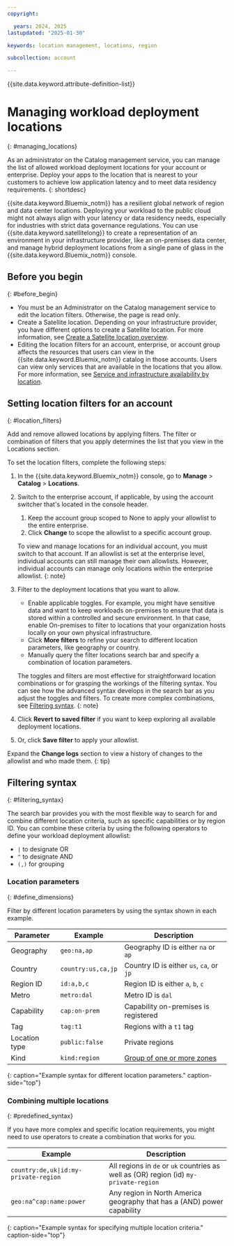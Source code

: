 ```yaml
---
copyright:

  years: 2024, 2025
lastupdated: "2025-01-30"

keywords: location management, locations, region

subcollection: account

---
```


{{site.data.keyword.attribute-definition-list}}

# Managing workload deployment locations
{: #managing_locations}

As an administrator on the Catalog management service, you can manage the list of allowed workload deployment locations for your account or enterprise. Deploy your apps to the location that is nearest to your customers to achieve low application latency and to meet data residency requirements.
{: shortdesc}

{{site.data.keyword.Bluemix_notm}} has a resilient global network of region and data center locations. Deploying your workload to the public cloud might not always align with your latency or data residency needs, especially for industries with strict data governance regulations. You can use {{site.data.keyword.satellitelong}} to create a representation of an environment in your infrastructure provider, like an on-premises data center, and manage hybrid deployment locations from a single pane of glass in the {{site.data.keyword.Bluemix_notm}} console.

## Before you begin
{: #before_begin}

- You must be an Administrator on the Catalog management service to edit the location filters. Otherwise, the page is read only.
- Create a Satellite location. Depending on your infrastructure provider, you have different options to create a Satellite location. For more information, see [Create a Satellite location overview](/docs/satellite?topic=satellite-locations).
- Editing the location filters for an account, enterprise, or account group affects the resources that users can view in the {{site.data.keyword.Bluemix_notm}} catalog in those accounts. Users can view only services that are available in the locations that you allow. For more information, see [Service and infrastructure availability by location](/docs/overview?topic=overview-services_region).

## Setting location filters for an account
{: #location_filters}

Add and remove allowed locations by applying filters. The filter or combination of filters that you apply determines the list that you view in the Locations section.

To set the location filters, complete the following steps:

1. In the {{site.data.keyword.Bluemix_notm}} console, go to **Manage** > **Catalog** > **Locations**.
1. Switch to the enterprise account, if applicable, by using the account switcher that's located in the console header.
   1. Keep the account group scoped to None to apply your allowlist to the entire enterprise.
   1. Click **Change** to scope the allowlist to a specific account group.

   To view and manage locations for an individual account, you must switch to that account. If an allowlist is set at the enterprise level, individual accounts can still manage their own allowlists. However, individual accounts can manage only locations within the enterprise allowlist.
   {: note}

1. Filter to the deployment locations that you want to allow.
   * Enable applicable toggles. For example, you might have sensitive data and want to keep workloads on-premises to ensure that data is stored within a controlled and secure environment. In that case, enable On-premises to filter to locations that your organization hosts locally on your own physical infrastructure.
   * Click **More filters** to refine your search to different location parameters, like geography or country.
   * Manually query the filter locations search bar and specify a combination of location parameters.

   The toggles and filters are most effective for straightforward location combinations or for grasping the workings of the filtering syntax. You can see how the advanced syntax develops in the search bar as you adjust the toggles and filters. To create more complex combinations, see [Filtering syntax](/docs/account?topic=account-managing_locations#filtering_syntax).
   {: note}

1. Click **Revert to saved filter** if you want to keep exploring all available deployment locations.
1. Or, click **Save filter** to apply your allowlist.

Expand the **Change logs** section to view a history of changes to the allowlist and who made them.
{: tip}

## Filtering syntax
{: #filtering_syntax}

The search bar provides you with the most flexible way to search for and combine different location criteria, such as specific capabilities or by region ID. You can combine these criteria by using the following operators to define your workload deployment allowlist:
* `|` to designate OR
* `^` to designate AND
* `(,)` for grouping

### Location parameters
{: #define_dimensions}

Filter by different location parameters by using the syntax shown in each example.

| Parameter                          | Example                          | Description                                    |
|------------------------------------|----------------------------------|------------------------------------------------|
| Geography                          | `geo:na,ap`                      | Geography ID is either `na` or `ap`            |
| Country                            | `country:us,ca,jp`               | Country ID is either `us`, `ca`, or `jp`       |
| Region ID                          | `id:a,b,c`                       | Region ID is either `a`, `b`, `c`              |
| Metro                              | `metro:dal`                      | Metro ID is `dal`                              |
| Capability                         | `cap:on-prem`                    | Capability on-premises is registered           |
| Tag                                | `tag:t1`                         | Regions with a `t1` tag                        |
| Location type                      | `public:false`                   | Private regions                                |
| Kind                               | `kind:region`                    | [Group of one or more zones](/docs/overview?topic=overview-locations#table-mzr)|
{: caption="Example syntax for different location parameters." caption-side="top"}

### Combining multiple locations
{: #predefined_syntax}

If you have more complex and specific location requirements, you might need to use operators to create a combination that works for you.

| Example                  | Description                                                             |
|--------------------------|-------------------------------------------------------------------------|
| `country:de,uk\|id:my-private-region`    | All regions in `de` or `uk` countries as well as (OR) region (id) `my-private-region`|
| `geo:na^cap:name:power` | Any region in North America geography that has a (AND) power capability |
{: caption="Example syntax for specifying multiple location criteria." caption-side="top"}
